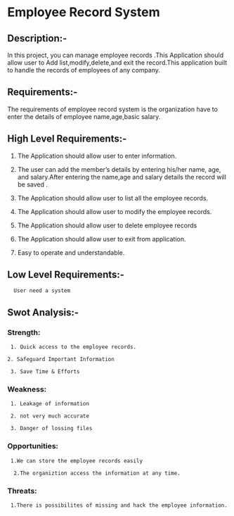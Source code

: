 # Employee Record System

## Description:-

In this project, you can manage employee records .This Application should allow user to  Add list,modify,delete,and exit the record.This application  built to handle the records of employees of any company.

## Requirements:-
 The requirements of employee record system is the organization have to enter the details of employee name,age,basic salary. 

## High Level Requirements:-

 1. The Application should allow user to enter information.

 2. The user can add the member’s details by entering his/her name, age, and salary.After entering the name,age and salary details the record will be saved . 
 
 3. The Application should allow user to list all the employee records.	

 4. The Application should allow user to modify the employee records.

 5. The Application should allow user to delete employee records

 6. The Application should allow user to exit from application.
 
 7. Easy to operate and understandable.

## Low Level Requirements:-
 
      User need a system

  ## Swot Analysis:-
  
  ### Strength:

     1. Quick access to the employee records.
    
    2. Safeguard Important Information
     
     3. Save Time & Efforts

 ### Weakness:
     
     1. Leakage of information 
    
     2. not very much accurate
     
     3. Danger of lossing files

### Opportunities:

     1.We can store the employee records easily
    
      2.The organiztion access the information at any time.

### Threats:

     1.There is possibilites of missing and hack the employee information.

